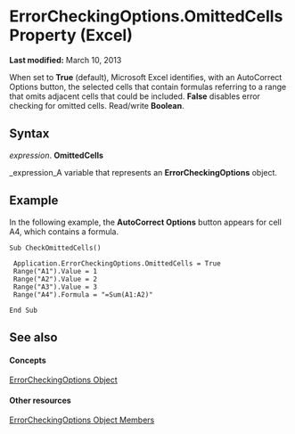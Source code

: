 
# ErrorCheckingOptions.OmittedCells Property (Excel)

 **Last modified:** March 10, 2013

When set to  **True** (default), Microsoft Excel identifies, with an AutoCorrect Options button, the selected cells that contain formulas referring to a range that omits adjacent cells that could be included. **False** disables error checking for omitted cells. Read/write **Boolean**.

## Syntax

 _expression_. **OmittedCells**

 _expression_A variable that represents an  **ErrorCheckingOptions** object.


## Example

In the following example, the  **AutoCorrect Options** button appears for cell A4, which contains a formula.


```
Sub CheckOmittedCells() 
 
 Application.ErrorCheckingOptions.OmittedCells = True 
 Range("A1").Value = 1 
 Range("A2").Value = 2 
 Range("A3").Value = 3 
 Range("A4").Formula = "=Sum(A1:A2)" 
 
End Sub
```


## See also


#### Concepts


 [ErrorCheckingOptions Object](f62d3b08-a08f-d028-8e33-4bfd8799dc44.md)
#### Other resources


 [ErrorCheckingOptions Object Members](257ede5e-bbc2-2da7-d2e1-f62ff0f02512.md)
